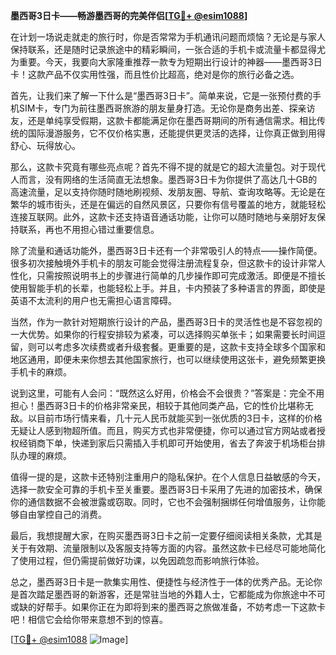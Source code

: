 **墨西哥3日卡——畅游墨西哥的完美伴侣[[TG💪+ @esim1088](https://t.me/s/esim1088)]**

在计划一场说走就走的旅行时，你是否常常为手机通讯问题而烦恼？无论是与家人保持联系，还是随时记录旅途中的精彩瞬间，一张合适的手机卡或流量卡都显得尤为重要。今天，我要向大家隆重推荐一款专为短期出行设计的神器——墨西哥3日卡！这款产品不仅实用性强，而且性价比超高，绝对是你的旅行必备之选。

首先，让我们来了解一下什么是“墨西哥3日卡”。简单来说，它是一张预付费的手机SIM卡，专门为前往墨西哥旅游的朋友量身打造。无论你是商务出差、探亲访友，还是单纯享受假期，这款卡都能满足你在墨西哥期间的所有通信需求。相比传统的国际漫游服务，它不仅价格实惠，还能提供更灵活的选择，让你真正做到用得舒心、玩得放心。

那么，这款卡究竟有哪些亮点呢？首先不得不提的就是它的超大流量包。对于现代人而言，没有网络的生活简直无法想象。墨西哥3日卡为你提供了高达几十GB的高速流量，足以支持你随时随地刷视频、发朋友圈、导航、查询攻略等。无论是在繁华的城市街头，还是在偏远的自然风景区，只要你有信号覆盖的地方，就能轻松连接互联网。此外，这款卡还支持语音通话功能，让你可以随时随地与亲朋好友保持联系，再也不用担心错过重要信息。

除了流量和通话功能外，墨西哥3日卡还有一个非常吸引人的特点——操作简便。很多初次接触境外手机卡的朋友可能会觉得注册流程复杂，但这款卡的设计非常人性化，只需按照说明书上的步骤进行简单的几步操作即可完成激活。即便是不擅长使用智能手机的长辈，也能轻松上手。并且，卡内预装了多种语言的界面，即使是英语不太流利的用户也无需担心语言障碍。

当然，作为一款针对短期旅行设计的产品，墨西哥3日卡的灵活性也是不容忽视的一大优势。如果你的行程安排较为紧凑，可以选择购买单张卡；如果需要长时间逗留，则可以考虑多次续费或者升级套餐。更重要的是，这款卡支持全球多个国家和地区通用，即便未来你想去其他国家旅行，也可以继续使用这张卡，避免频繁更换手机卡的麻烦。

说到这里，可能有人会问：“既然这么好用，价格会不会很贵？”答案是：完全不用担心！墨西哥3日卡的价格非常亲民，相较于其他同类产品，它的性价比堪称无敌。以目前市场行情来看，几十元人民币就能买到一张优质的3日卡，这样的价格无疑让人感到物超所值。而且，购买方式也非常便捷，你可以通过官方网站或者授权经销商下单，快递到家后只需插入手机即可开始使用，省去了奔波于机场柜台排队办理的麻烦。

值得一提的是，这款卡还特别注重用户的隐私保护。在个人信息日益敏感的今天，选择一款安全可靠的手机卡至关重要。墨西哥3日卡采用了先进的加密技术，确保你的通信数据不会被泄露或窃取。同时，它也不会强制捆绑任何增值服务，让你能够自由掌控自己的消费。

最后，我想提醒大家，在购买墨西哥3日卡之前一定要仔细阅读相关条款，尤其是关于有效期、流量限制以及客服支持等方面的内容。虽然这款卡已经尽可能地简化了使用过程，但仍需提前做好功课，以免因疏忽而影响旅行体验。

总之，墨西哥3日卡是一款集实用性、便捷性与经济性于一体的优秀产品。无论你是首次踏足墨西哥的新游客，还是常驻当地的外籍人士，它都能成为你旅途中不可或缺的好帮手。如果你正在为即将到来的墨西哥之旅做准备，不妨考虑一下这款卡吧！相信它会给你带来意想不到的惊喜。

[[TG💪+ @esim1088](https://t.me/s/esim1088) ![Image](https://i.postimg.cc/4NQfJmqS/Snipaste-2025-05-13-00-14-12.png)]